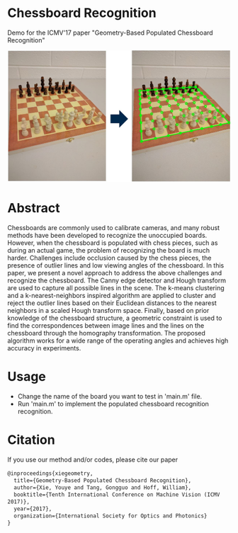 # Chessboard Recognition
Demo for the ICMV'17 paper "Geometry-Based Populated Chessboard Recognition"

   <img src='Fig/motivation.jpg' width=800>
   
# Abstract
Chessboards are commonly used to calibrate cameras, and many robust methods have been developed to recognize the unoccupied boards. However, when the chessboard is populated with chess pieces, such as during an actual game, the problem of recognizing the board is much harder. Challenges include occlusion caused by the chess pieces, the presence of outlier lines and low viewing angles of the chessboard. In this paper, we present a novel approach to address the above challenges and recognize the chessboard. The Canny edge detector and Hough transform are used to capture all possible lines in the scene. The k-means clustering and a k-nearest-neighbors inspired algorithm are applied to cluster and reject the outlier lines based on their Euclidean distances to the nearest neighbors in a scaled Hough transform space. Finally, based on prior knowledge of the chessboard structure, a geometric constraint is used to find the correspondences between image lines and the lines on the chessboard through the homography transformation. The proposed algorithm works for a wide range of the operating angles and achieves high accuracy in experiments.

# Usage
- Change the name of the board you want to test in 'main.m' file.
- Run 'main.m' to implement the populated chessboard recognition recognition.

# Citation
If you use our method and/or codes, please cite our paper

```
@inproceedings{xiegeometry,
  title={Geometry-Based Populated Chessboard Recognition},
  author={Xie, Youye and Tang, Gongguo and Hoff, William},
  booktitle={Tenth International Conference on Machine Vision (ICMV 2017)},
  year={2017},
  organization={International Society for Optics and Photonics}
}
```
